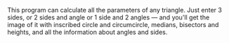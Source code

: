 This program can calculate all the parameters of any triangle. Just enter 3 sides, or 2 sides and angle or 1 side and 2 angles — and you'll get the image of it with inscribed circle and circumcircle, medians, bisectors and heights, and all the information about angles and sides.
